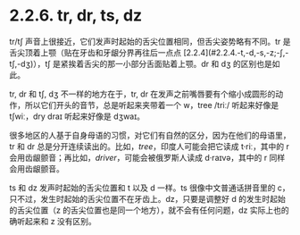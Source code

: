 # 2.2.6. <span class="pho">tr, dr, ts, dz</span>

<span class="pho">tr/tʃ</span> 声音上很接近，它们发声时起始的舌尖位置相同，但舌尖姿势略有不同。<span class="pho">tr</span> 是舌尖顶着上颚（贴在牙齿和牙龈分界再往后一点点 [2.2.4](#2.2.4.-<span class="pho">t,-d,-s,-z;-ʃ,-tʃ,-dʒ</span>)），<span class="pho">tʃ</span> 是紧挨着舌尖的那一小部分舌面贴着上颚。<span class="pho">dr</span> 和 <span class="pho">dʒ</span> 的区别也是如此。

<span class="pho">tr, dr</span> 和 <span class="pho">tʃ, dʒ</span> 不一样的地方在于，<span class="pho">tr, dr</span> 在发声之前嘴唇要有个缩小成圆形的动作，所以它们开头的音节，总是听起来夹带着一个 <span class="pho">w</span>，tree <span class="pho">/triː</span>/ 听起来好像是 <span class="pho alt">tʃwiː</span><span class="speak-word-inline" data-audio-uk="/audios/tree-uk.mp3" data-audio-us="/audios/tree-us.mp3"></span>，dry <span class="pho alt">draɪ</span> 听起来好像是 <span class="pho alt">dʒwaɪ</span><span class="speak-word-inline" data-audio-uk="/audios/dry-uk.mp3" data-audio-us="/audios/dry-us.mp3"></span>。

很多地区的人基于自身母语的习惯，对它们有自然的区分，因为在他们的母语里，<span class="pho">tr</span> 和 <span class="pho">dr</span> 总是分开连续读出的。比如，*tree*，印度人可能会把它读成 <span class="pho alt">t·riː</span><span class="speak-word-inline" data-audio-other="/audios/tree-ru-ru.mp3"></span>，其中的 <span class="pho">r</span> 会用齿龈颤音；再比如，*driver*，可能会被俄罗斯人读成 <span class="pho alt">d·raɪvə</span><span class="speak-word-inline" data-audio-other="/audios/driver-ru-ru.mp3"></span>，其中的 <span class="pho">r</span> 同样会用齿龈颤音。

<span class="pho">ts</span> 和 <span class="pho">dz</span> 发声时起始的舌尖位置和 <span class="pho">t</span> 以及 <span class="pho">d</span> 一样。<span class="pho">ts</span> 很像中文普通话拼音里的 <span class="pho">c</span>，只不过，发生时起始的舌尖位置不在牙齿上。<span class="pho">dz</span>，只要是调整好 <span class="pho">d</span> 的发生时起始的舌尖位置（<span class="pho">z</span> 的舌尖位置也是同一个地方），就不会有任何问题，<span class="pho">dz</span> 实际上也的确听起来和 <span class="pho">z</span> 没有区别。
